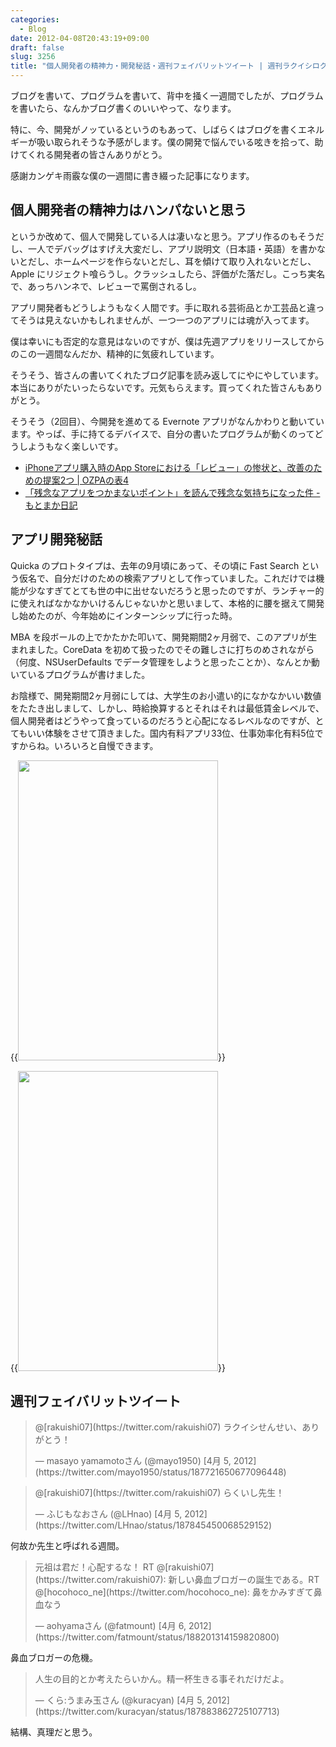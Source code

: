 ```yaml
---
categories:
  - Blog
date: 2012-04-08T20:43:19+09:00
draft: false
slug: 3256
title: "個人開発者の精神力・開発秘話・週刊フェイバリットツイート | 週刊ラクイシロク 2012年第14週"
---
```


ブログを書いて、プログラムを書いて、背中を掻く一週間でしたが、プログラムを書いたら、なんかブログ書くのいいやって、なります。

特に、今、開発がノッているというのもあって、しばらくはブログを書くエネルギーが吸い取られそうな予感がします。僕の開発で悩んでいる呟きを拾って、助けてくれる開発者の皆さんありがとう。

感謝カンゲキ雨霰な僕の一週間に書き綴った記事になります。

## 個人開発者の精神力はハンパないと思う

というか改めて、個人で開発している人は凄いなと思う。アプリ作るのもそうだし、一人でデバッグはすげえ大変だし、アプリ説明文（日本語・英語）を書かないとだし、ホームページを作らないとだし、耳を傾けて取り入れないとだし、Apple にリジェクト喰らうし。クラッシュしたら、評価がた落だし。こっち実名で、あっちハンネで、レビューで罵倒されるし。

アプリ開発者もどうしようもなく人間です。手に取れる芸術品とか工芸品と違ってそうは見えないかもしれませんが、一つ一つのアプリには魂が入ってます。

僕は幸いにも否定的な意見はないのですが、僕は先週アプリをリリースしてからのこの一週間なんだか、精神的に気疲れしています。

そうそう、皆さんの書いてくれたブログ記事を読み返してにやにやしています。本当にありがたいったらないです。元気もらえます。買ってくれた皆さんもありがとう。

そうそう（2回目）、今開発を進めてる Evernote アプリがなんかわりと動いています。やっぱ、手に持てるデバイスで、自分の書いたプログラムが動くのってどうしようもなく楽しいです。

* [iPhoneアプリ購入時のApp Storeにおける「レビュー」の惨状と、改善のための提案2つ | OZPAの表4](http://ozpa-h4.com/2012/03/15/app_store_review_points_of_improvement/)
* [「残念なアプリをつかまないポイント」を読んで残念な気持ちになった件 - もとまか日記](http://d.hatena.ne.jp/moto_maka/20120405/1333568453)

## アプリ開発秘話

Quicka のプロトタイプは、去年の9月頃にあって、その頃に Fast Search という仮名で、自分だけのための検索アプリとして作っていました。これだけでは機能が少なすぎてとても世の中に出せないだろうと思ったのですが、ランチャー的に使えればなかなかいけるんじゃないかと思いまして、本格的に腰を据えて開発し始めたのが、今年始めにインターンシップに行った時。

MBA を段ボールの上でかたかた叩いて、開発期間2ヶ月弱で、このアプリが生まれました。CoreData を初めて扱ったのでその難しさに打ちのめされながら（何度、NSUserDefaults でデータ管理をしようと思ったことか）、なんとか動いているプログラムが書けました。

お陰様で、開発期間2ヶ月弱にしては、大学生のお小遣い的になかなかいい数値をたたき出しまして、しかし、時給換算するとそれはそれは最低賃金レベルで、個人開発者はどうやって食っているのだろうと心配になるレベルなのですが、とてもいい体験をさせて頂きました。国内有料アプリ33位、仕事効率化有料5位ですからね。いろいろと自慢できます。

{{<img alt="" src="/images/2012/04/3256_1.png" width="320" height="480">}}

{{<img alt="" src="/images/2012/04/3256_2.png" width="320" height="480">}}

## 週刊フェイバリットツイート

<blockquote class="twitter-tweet" data-in-reply-to="187718229815328768" lang="ja"><p>@[rakuishi07](https://twitter.com/rakuishi07) ラクイシせんせい、ありがとう！</p>&mdash; masayo yamamotoさん (@mayo1950) [4月 5, 2012](https://twitter.com/mayo1950/status/187721650677096448)</p></blockquote>

<blockquote class="twitter-tweet" data-in-reply-to="187845220115824640" lang="ja"><p>@[rakuishi07](https://twitter.com/rakuishi07) らくいし先生！</p>&mdash; ふじもなおさん (@LHnao) [4月 5, 2012](https://twitter.com/LHnao/status/187845450068529152)</p></blockquote>

何故か先生と呼ばれる週間。

<blockquote class="twitter-tweet" lang="ja"><p>元祖は君だ！心配するな！ RT @[rakuishi07](https://twitter.com/rakuishi07): 新しい鼻血ブロガーの誕生である。RT @[hocohoco_ne](https://twitter.com/hocohoco_ne): 鼻をかみすぎて鼻血なう</p>&mdash; aohyamaさん (@fatmount) [4月 6, 2012](https://twitter.com/fatmount/status/188201314159820800)</p></blockquote>

鼻血ブロガーの危機。

<blockquote class="twitter-tweet" lang="ja"><p>人生の目的とか考えたらいかん。精一杯生きる事それだけだよ。</p>&mdash; くら:うまみ玉さん (@kuracyan) [4月 5, 2012](https://twitter.com/kuracyan/status/187883862725107713)</p></blockquote>

結構、真理だと思う。
